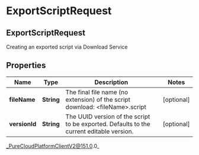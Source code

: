 # ExportScriptRequest

## ExportScriptRequest
Creating an exported script via Download Service

## Properties

|Name | Type | Description | Notes|
|------------ | ------------- | ------------- | -------------|
| **fileName** | **String** | The final file name (no extension) of the script download: &lt;fileName&gt;.script | [optional] |
| **versionId** | **String** | The UUID version of the script to be exported.  Defaults to the current editable version. | [optional] |



_PureCloudPlatformClientV2@151.0.0_
